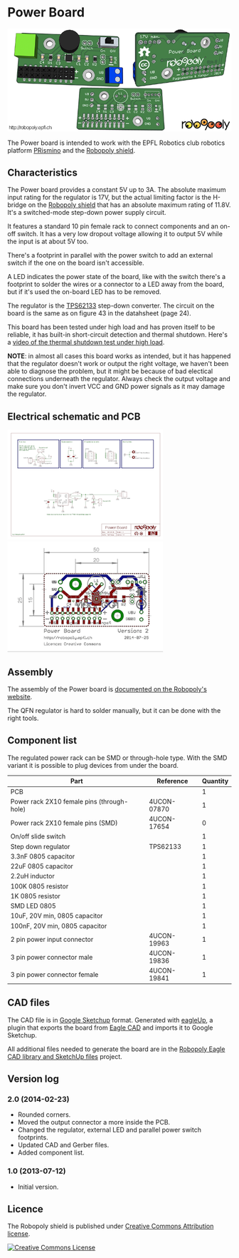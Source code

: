 # Power Board

![Power board](power.png)

The Power board is intended to work with the EPFL Robotics club robotics platform [PRismino](https://github.com/Robopoly/PRismino) and the [Robopoly shield](https://github.com/Robopoly/Robopoly-Shield).

## Characteristics

The Power board provides a constant 5V up to 3A. The absolute maximum input rating for the regulator is 17V, but the actual limiting factor is the H-bridge on the [Robopoly shield](https://github.com/Robopoly/Robopoly-Shield) that has an absolute maximum rating of 11.8V. It's a switched-mode step-down power supply circuit.

It features a standard 10 pin female rack to connect components and an on-off switch. It has a very low dropout voltage allowing it to output 5V while the input is at about 5V too.

There's a footprint in parallel with the power switch to add an external switch if the one on the board isn't accessible.

A LED indicates the power state of the board, like with the switch there's a footprint to solder the wires or a connector to a LED away from the board, but if it's used the on-board LED has to be removed.

The regulator is the [TPS62133](http://www.ti.com/product/tps62133) step-down converter. The circuit on the board is the same as on figure 43 in the datahsheet (page 24).

This board has been tested under high load and has proven itself to be reliable, it has built-in short-circuit detection and thermal shutdown. Here's a [video of the thermal shutdown test under high load](http://www.youtube.com/watch?v=QFXuxgbKgFs).

**NOTE**: in almost all cases this board works as intended, but it has happened that the regulator doesn't work or output the right voltage, we haven't been able to diagnose the problem, but it might be because of bad electical connections underneath the regulator. Always check the output voltage and make sure you don't invert VCC and GND power signals as it may damage the regulator.

## Electrical schematic and PCB

[![Electrical schematic](schematic.png)](schematic.pdf)
[![PCB](pcb.png)](pcb.pdf)

## Assembly

The assembly of the Power board is [documented on the Robopoly's website](http://robopoly.epfl.ch/prisme/assemblage).

The QFN regulator is hard to solder manually, but it can be done with the right tools.

## Component list

The regulated power rack can be SMD or through-hole type. With the SMD variant it is possible to plug devices from under the board.

| Part                                             | Reference   | Quantity |
| ------------------------------------------------ | ----------- | -------- |
| PCB                                              |             | 1        |
| Power rack 2X10 female pins (through-hole)       | 4UCON-07870 | 1        |
| Power rack 2X10 female pins (SMD)                | 4UCON-17654 | 0        |
| On/off slide switch                              |             | 1        |
| Step down regulator                              | TPS62133    | 1        |
| 3.3nF 0805 capacitor                             |             | 1        |
| 22uF 0805 capacitor                              |             | 1        |
| 2.2uH inductor                                   |             | 1        |
| 100K 0805 resistor                               |             | 1        |
| 1K 0805 resistor                                 |             | 1        |
| SMD LED 0805                                     |             | 1        |
| 10uF, 20V min, 0805 capacitor                    |             | 1        |
| 100nF, 20V min, 0805 capacitor                   |             | 1        |
| 2 pin power input connector                      | 4UCON-19963 | 1        |
| 3 pin power connector male                       | 4UCON-19836 | 1        |
| 3 pin power connector female                     | 4UCON-19841 | 1        |

## CAD files

The CAD file is in [Google Sketchup](http://www.sketchup.com) format. Generated with [eagleUp](http://eagleup.wordpress.com/), a plugin that exports the board from [Eagle CAD](http://www.cadsoftusa.com) and imports it to Google Sketchup.

All additional files needed to generate the board are in the [Robopoly Eagle CAD library and SketchUp files](https://github.com/Robopoly/Robopoly-Eagle-library) project.

## Version log

### 2.0 (2014-02-23)

* Rounded corners.
* Moved the output connector a more inside the PCB.
* Changed the regulator, external LED and parallel power switch footprints.
* Updated CAD and Gerber files.
* Added component list.

### 1.0 (2013-07-12)

* Initial version.

## Licence

The Robopoly shield is published under [Creative Commons Attribution license](http://creativecommons.org/licenses/by/3.0/).

[![Creative Commons License](http://i.creativecommons.org/l/by/3.0/88x31.png)](http://creativecommons.org/licenses/by/3.0/)
